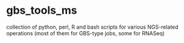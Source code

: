 # gbs_tools_ms

collection of python, perl, R and bash scripts for various NGS-related operations
(most of them for GBS-type jobs, some for RNASeq)
